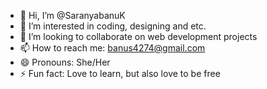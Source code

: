 - 👋 Hi, I’m @SaranyabanuK
- 👀 I’m interested in coding, designing and etc.
- 💞️ I’m looking to collaborate on web development projects 
- 📫 How to reach me: banus4274@gmail.com
- 😄 Pronouns: She/Her
- ⚡ Fun fact: Love to learn, but also love to be free

<!---
SaranyabanuK/SaranyabanuK is a ✨ special ✨ repository because its `README.md` (this file) appears on your GitHub profile.
You can click the Preview link to take a look at your changes.
--->
